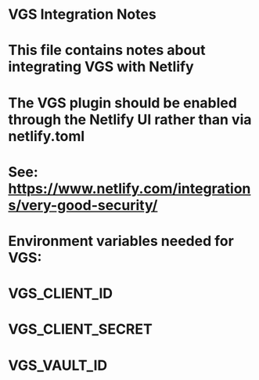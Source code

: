 # VGS Integration Notes

# This file contains notes about integrating VGS with Netlify
# The VGS plugin should be enabled through the Netlify UI rather than via netlify.toml
# See: https://www.netlify.com/integrations/very-good-security/

# Environment variables needed for VGS:
# VGS_CLIENT_ID
# VGS_CLIENT_SECRET
# VGS_VAULT_ID
